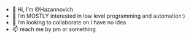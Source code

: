 - 👋 Hi, I’m @Hazannovich
- 🌱 I’m MOSTLY interested in low level programming and automation:)
- 💞️ I’m looking to collaborate on I have no idea
- 📫 reach me by pm or something

